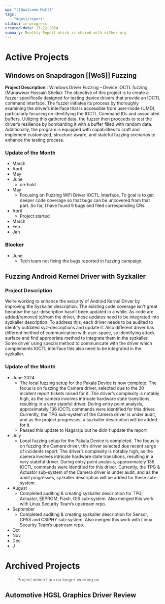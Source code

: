 ```yaml
---
up: "[[Qualcomm MoC]]"
tags:
  - "#qpsi/report"
status: in-progress
created-date: 13-12-2024
summary: Monthly Report which is shared with either org
---
```


# Active Projects

## Windows on Snapdragon [[WoS]] Fuzzing

**Project Description** : Windows Driver Fuzzing – Device IOCTL fuzzing (Munawwar Hussain Shelia): The objective of this project is to create a fuzzer specifically designed for testing device drivers that provide an IOCTL command interface. The fuzzer initiates its process by thoroughly examining the driver’s interface that is accessible from user-mode (UMD), particularly focusing on identifying the IOCTL Command IDs and associated buffers. Utilizing this gathered data, the fuzzer then proceeds to test the driver’s resilience by bombarding it with a buffer filled with random data. Additionally, the program is equipped with capabilities to craft and implement customized, structure-aware, and stateful fuzzing scenarios to enhance the testing process. 

### Update of the Month

- March
- April
- May
- June
	- on-hold
- May
	- Focusing on Fuzzing WiFi Driver IOCTL Interface. To goal is to get deeper code coverage so that bugs can be uncovered from that part. So far, I have found 9 bugs and filed corresponding CRs.
- April
	- Project started
- March
- Feb
- Jan

### Blocker

- June
	- Tech team not fixing the bugs reported in fuzzing campaign. 

## Fuzzing Android Kernel Driver with Syzkaller

### Project Description

We’re working to enhance the security of Android Kernel Driver by improving the Syzkaller description. The existing code coverage isn't great because the syz-description hasn’t been updated in a while. As code are added/removed to/from the driver, these updates need to be integrated into syzkaller description. To address this, each driver needs to be audited to identify outdated syz-descriptions and update it. Also different driver has different method of communication with user-space, so identifying attack surface and find appropriate method to integrate them in the syzkaller. Some driver using special method to communicate with the driver which complements IOCTL interface this also need to be integrated in the syzkaller.

### Update of the Month

- June 2024
	- The local fuzzing setup for the Pakala Device is now complete. The focus is on fuzzing the Camera driver, selected due to the 20 incident report tickets raised for it. The driver’s complexity is notably high, as the camera involves intricate hardware state transitions, resulting in a very stateful driver. During entry point analysis, approximately 136 IOCTL commands were identified for this driver. Currently, the TPG sub-system of the Camera driver is under audit, and as the project progresses, a syzkaller description will be added for it.
	- Passed this update to Nagaraju but he didn't update the report
- July
	- Local fuzzing setup for the Pakala Device is completed. The focus is on fuzzing the Camera driver, this driver selected due recent surge of incidents report. The driver’s complexity is notably high, as the camera involves intricate hardware state transitions, resulting in a very stateful driver. During entry point analysis, approximately 136 IOCTL commands were identified for this driver. Currently, the TPG & Actuator sub-system of the Camera driver is under audit, and as the audit progresses, syzkaller description will be added for these sub-system.
- August
	- Completed auditing & creating syzkaller description for TPG, Actuator, EEPROM, Flash, OIS sub-system. Also merged this work with Linux Security Team’s upstream repo.
- September
	- Completed auditing & creating syzkaller description for Sensor, CPAS and CSIPHY sub-system. Also merged this work with Linux Security Team’s upstream repo.
- Oct
- Nov
- Dec
- J

# Archived Projects

> Project which I am no longer working on


## Automotive HGSL Graphics Driver Review